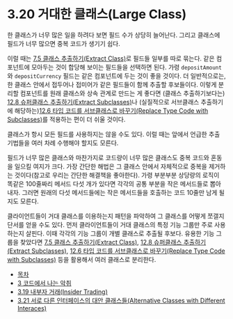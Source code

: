 # 3.20 거대한 클래스(Large Class)
한 클래스가 너무 많은 일을 하려다 보면 필드 수가 상당히 늘어난다. 그리고 클래스에 필드가 너무 많으면 중복 코드가 생기기 쉽다.

이럴 때는 [7.5 클래스 추출하기(Extract Class)](https://github.com/wonder13662/refactoring-v2/blob/writing/chapter07/7-5.md)로 필드들 일부를 따로 묶는다. 같은 컴포넌트에 모아두는 것이 합당해 보이는 필드들을 선택하면 된다. 가령 `depositAmount`와 `depositCurrency` 필드는 같은 컴포넌트에 두는 것이 좋을 것이다. 더 일반적으로는, 한 클래스 안에서 접두어나 접미어가 같은 필드들이 함께 추출할 후보들이다. 이렇게 분리할 컴포넌트를 원래 클래스와 상속 관계로 만드는 게 좋다면 (클래스 추출하기보다는) [12.8 슈퍼클래스 추출하기(Extract Subclasses)](https://github.com/wonder13662/refactoring-v2/blob/writing/chapter12/12-8.md)나 (실질적으로 서브클래스 추출하기에 해당하는)[12.6 타입 코드를 서브클래스로 바꾸기(Replace Type Code with Subclasses)](https://github.com/wonder13662/refactoring-v2/blob/writing/chapter12/12-6.md)를 적용하는 편이 더 쉬울 것이다.

클래스가 항시 모든 필드를 사용하지는 않을 수도 있다. 이럴 때는 앞에서 언급한 추출 기법들을 여러 차례 수행해야 할지도 모른다.

필드가 너무 많은 클래스와 마찬가지로 코드량이 너무 많은 클래스도 중복 코드와 혼동을 일으킬 여지가 크다. 가장 간단한 해법은 그 클래스 안에서 자체적으로 중복을 제거하는 것이다(참고로 우리는 간단한 해결책을 좋아한다). 가령 부분부분 상당량의 로직이 똑같은 100줄짜리 메서드 다섯 개가 있다면 각각의 공통 부분을 작은 메서드들로 뽑아내자. 그러면 원래의 다섯 메서드들에는 작은 메서드들을 호출하는 코드 10줄만 남게 될지도 모른다.

클라이언트들이 거대 클래스를 이용하는지 패턴을 파악하여 그 클래스를 어떻게 쪼갤지 단서를 얻을 수도 있다. 먼저 클라이언트들이 거대 클래스의 특정 기능 그룹만 주로 사용하는지 살핀다. 이때 각각의 기능 그룹이 개별 클래스로 추출될 후보다. 유용한 기능 그룹을 찾았다면 [7.5 클래스 추출하기(Extract Class)](https://github.com/wonder13662/refactoring-v2/blob/writing/chapter07/7-5.md), [12.8 슈퍼클래스 추출하기(Extract Subclasses)](https://github.com/wonder13662/refactoring-v2/blob/writing/chapter12/12-8.md), [12.6 타입 코드를 서브클래스로 바꾸기(Replace Type Code with Subclasses)](https://github.com/wonder13662/refactoring-v2/blob/writing/chapter12/12-6.md) 등을 활용해서 여러 클래스로 분리한다.

- [목차](https://github.com/wonder13662/refactoring-v2/blob/writing/README.md)
- [3 코드에서 나는 악취](https://github.com/wonder13662/refactoring-v2/blob/writing/chapter03)
- [3.19 내부자 거래(Insider Trading)](https://github.com/wonder13662/refactoring-v2/blob/writing/chapter03/3-19.md)
- [3.21 서로 다른 인터페이스의 대안 클래스들(Alternative Classes with Different Interaces)](https://github.com/wonder13662/refactoring-v2/blob/writing/chapter03/3-21.md)